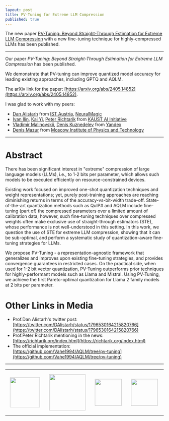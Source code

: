 ```yaml
---
layout: post
title: PV-Tuning for Extreme LLM Compression
published: true
---
```


The new paper [PV-Tuning: Beyond Straight-Through Estimation for Extreme LLM Compression](https://arxiv.org/abs/2405.14852) with a new fine-tuning technique for highly-compressed LLMs has been published.

---

Our paper *PV-Tuning: Beyond Straight-Through Estimation for Extreme LLM Compression* has been published. 

We demonstrate that PV-tuning can improve quantized model accuracy for leading existing approaches, including GPTQ and AQLM.

The arXiv link for the paper: [https://arxiv.org/abs/2405.14852](https://arxiv.org/abs/2405.14852).

I was glad to work with my peers:
* [Dan Alistarh](https://ist.ac.at/en/research/alistarh-group/) from [IST Austria](https://ista.ac.at/en/home/), [NeuralMagic](https://neuralmagic.com/)
* [Ivan Ilin](https://ivan-ilin.netlify.app/), [Kai Yi](https://kaiyi.me/), [Peter Richtarik](https://richtarik.org/) from [KAUST AI Initiative](https://cemse.kaust.edu.sa/ai)
* [Vladimir Malinovskii](https://www.linkedin.com/in/vladimir-malinovskii-0871a51b4/), [Denis Kuznedelev](https://crei.skoltech.ru/ai/people/deniskuznedelev) from [Yandex](https://yandex.com/company/)
* [Denis Mazur](https://scholar.google.com/citations?user=rgDwAT0AAAAJ&hl=en) from [Moscow Institute of Physics and Technology](https://old.mipt.ru/english/)

----

# Abstract

There has been significant interest in "extreme" compression of large language models (LLMs), i.e., to 1-2 bits per parameter, which allows such models to be executed efficiently on resource-constrained devices. 

Existing work focused on improved one-shot quantization techniques and weight representations; yet, purely post-training approaches are reaching diminishing 
returns in terms of the accuracy-vs-bit-width trade-off. State-of-the-art quantization methods such as QuIP# and AQLM include fine-tuning (part of) 
the compressed parameters over a limited amount of calibration data; however, such fine-tuning techniques over compressed weights often make exclusive 
use of straight-through estimators (STE), whose performance is not well-understood in this setting. In this work, we question the use of STE for extreme LLM compression, showing that it can be sub-optimal, 
and perform a systematic study of quantization-aware fine-tuning strategies for LLMs.

We propose PV-Tuning - a representation-agnostic framework that generalizes and improves upon existing fine-tuning strategies, 
and provides convergence guarantees in restricted cases. On the practical side, when used for 1-2 bit vector quantization, 
PV-Tuning outperforms prior techniques for highly-performant models such as Llama and Mistral. 
Using PV-Tuning, we achieve the first Pareto-optimal quantization for Llama 2 family models at 2 bits per parameter.

# Other Links in Media

* Prof.Dan Alistarh's twitter post: [https://twitter.com/DAlistarh/status/1796530164215820766](https://twitter.com/DAlistarh/status/1796530164215820766)
* Prof.Peter Richtarik mentioning in the news: [https://richtarik.org/index.html](https://richtarik.org/index.html)
* The official implementation: [https://github.com/Vahe1994/AQLM/tree/pv-tuning](https://github.com/Vahe1994/AQLM/tree/pv-tuning)

---

<table style="text-align:center;">
<tr>
<td style="padding:15px;text-align:center;vertical-align:middle;"> <img height="95px" src="https://burlachenkok.github.io/materials/KAUST-logo.svg"/> </td> 
<td style="padding:15px;text-align:center;vertical-align:middle;"> <img height="115px" src="https://burlachenkok.github.io/materials/mipt-logo.svg"/> </td>
<td style="padding:15px;text-align:center;vertical-align:middle;"> <img height="85px" src="https://burlachenkok.github.io/materials/Yandex_Logo.svg"/> </td>
<td style="padding:15px;text-align:center;vertical-align:middle;"> <img height="85px" src="https://burlachenkok.github.io/materials/ISTA_Logo_4c_rgb.svg"/> </td>
<td style="padding:15px;text-align:center;vertical-align:middle;"> <img height="85px" src="https://burlachenkok.github.io/materials/neural-magic.svg"/> </td>
</tr>
</table>
